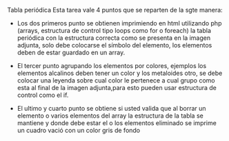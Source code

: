 Tabla periódica
Esta tarea vale 4 puntos que se reparten de la sgte manera:

* Los dos primeros punto se obtienen imprimiendo en html utilizando php (arrays, estructura de control tipo loops como for o foreach) la tabla periódica con la estructura correcta como se presenta en la imagen adjunta, solo debe colocarse el símbolo del elemento, los elementos deben de estar guardado en un array.

* El tercer punto agrupando los elementos por colores, ejemplos los elementos alcalinos deben tener un color y los metaloides otro, se debe colocar una leyenda sobre cual color le pertenece a cual grupo como esta al final de la imagen adjunta,para esto pueden usar estructura de control como el if.

* El ultimo y cuarto punto se obtiene si usted valida que al borrar un elemento o varios elementos del array la estructura de la tabla se mantiene y donde debe estar el o los elementos eliminado se imprime un cuadro vació con un color gris de fondo
